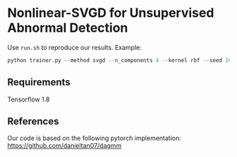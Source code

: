 # Nonlinear-SVGD for Unsupervised  Abnormal Detection
Use `run.sh` to reproduce our results. Example:
```python
python trainer.py --method svgd --n_components 4 --kernel rbf --seed 100 --temperature 5e-1 --n_epochs 200 --clean --gpu 0 --lr_weight_decay
```
## Requirements
Tensorflow 1.8

## References
Our code is based on the following pytorch implementation:
https://github.com/danieltan07/dagmm

